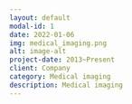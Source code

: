 ```yaml
---
layout: default
modal-id: 1
date: 2022-01-06
img: medical_imaging.png
alt: image-alt
project-date: 2013~Present
client: Company
category: Medical imaging
description: Medical imaging
---
```

